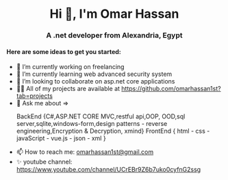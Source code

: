 <h1 align="center">Hi 👋, I'm Omar Hassan</h1>
                                                                
<h3 align="center"> A .net developer from Alexandria, Egypt</h3>

<h4> Here are some ideas to get you started:</h3>

- 🔭 I’m currently working on freelancing
- 🌱 I’m currently learning web advanced security system
- 👯 I’m looking to collaborate on asp.net core applications
- 👨‍💻 All of my projects are available at https://github.com/omarhassan1st?tab=projects
- 💬 Ask me about => <br/>
  <p>
        BackEnd {C#,ASP.NET CORE MVC,restful api,OOP, OOD,sql server,sqlite,windows-form,design patterns - reverse engineering,Encryption & Decryption, xmind} 
        FrontEnd { html - css - javaScript - vue.js - json - xml }
  </p>
- 📫 How to reach me: omarhassan1st@gmail.com
- ✨ youtube channel: https://www.youtube.com/channel/UCrEBr9Z6b7uko0cyfnG2ssg
